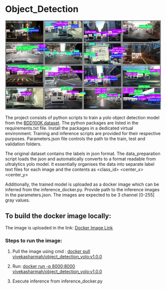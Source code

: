 # Object_Detection

![Detection result](./exports/figures/val_batch1_labels.jpg)

The project consists of python scripts to train a yolo object detection model from the  [BDD100K dataset](https://bair.berkeley.edu/blog/2018/05/30/bdd/).
The python packages are listed in the requirements.txt file. Install the packages in a dedicated virtual environment.
Training and inference scripts are provided for their respective purposes. Parameters.json file controls the path to the train, test and validation folders. 

The original dataset contains the labels in json format. The data_preparation script loads the json and automatically converts to a format readable from ultralytics yolo model. It essentially organises the data into separate label text files for each image and the contents as <class_id> <center_x> <center_y> <width> <height>

Additionally, the trained model is uploaded as a docker image which can be inferred from the inference_docker.py. Provide path to the inference images in the parameters.json. The images are expected to be 3 channel [0-255] gray values.

## To build the docker image locally: 

The image is uploaded in the link: 
[Docker Image Link](https://hub.docker.com/r/vivekasharmah/object_detection_yolo)

### Steps to run the image:
1) Pull the image using cmd :
<u>docker pull vivekasharmah/object_detection_yolo:v1.0.0</u>

2) Run: <u>docker run -p 8000:8000 vivekasharmah/object_detection_yolo:v1.0.0</u>

3) Execute inference from inference_docker.py
